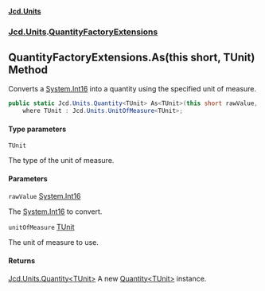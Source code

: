 #### [Jcd.Units](index.md 'index')

### [Jcd.Units](Jcd.Units.md 'Jcd.Units').[QuantityFactoryExtensions](QuantityFactoryExtensions.md 'Jcd.Units.QuantityFactoryExtensions')

## QuantityFactoryExtensions.As<TUnit>(this short, TUnit) Method

Converts a [System.Int16](https://docs.microsoft.com/en-us/dotnet/api/System.Int16 'System.Int16') into a quantity using the specified unit of measure.

```csharp
public static Jcd.Units.Quantity<TUnit> As<TUnit>(this short rawValue, TUnit unitOfMeasure)
    where TUnit : Jcd.Units.UnitOfMeasure<TUnit>;
```

#### Type parameters

<a name='Jcd.Units.QuantityFactoryExtensions.As_TUnit_(thisshort,TUnit).TUnit'></a>

`TUnit`

The type of the unit of measure.

#### Parameters

<a name='Jcd.Units.QuantityFactoryExtensions.As_TUnit_(thisshort,TUnit).rawValue'></a>

`rawValue` [System.Int16](https://docs.microsoft.com/en-us/dotnet/api/System.Int16 'System.Int16')

The [System.Int16](https://docs.microsoft.com/en-us/dotnet/api/System.Int16 'System.Int16') to convert.

<a name='Jcd.Units.QuantityFactoryExtensions.As_TUnit_(thisshort,TUnit).unitOfMeasure'></a>

`unitOfMeasure` [TUnit](QuantityFactoryExtensions.As.8cSwpKJdbTkGpiStUKbEcg.md#Jcd.Units.QuantityFactoryExtensions.As_TUnit_(thisshort,TUnit).TUnit 'Jcd.Units.QuantityFactoryExtensions.As<TUnit>(this short, TUnit).TUnit')

The unit of measure to use.

#### Returns

[Jcd.Units.Quantity&lt;](Quantity_TUnit_.md 'Jcd.Units.Quantity<TUnit>')[TUnit](QuantityFactoryExtensions.As.8cSwpKJdbTkGpiStUKbEcg.md#Jcd.Units.QuantityFactoryExtensions.As_TUnit_(thisshort,TUnit).TUnit 'Jcd.Units.QuantityFactoryExtensions.As<TUnit>(this short, TUnit).TUnit')[&gt;](Quantity_TUnit_.md 'Jcd.Units.Quantity<TUnit>')
A new [Quantity&lt;TUnit&gt;](Quantity_TUnit_.md 'Jcd.Units.Quantity<TUnit>') instance.